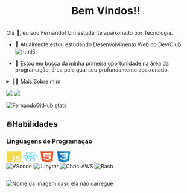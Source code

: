 <!--título-->
<div id="user-content-toc">
  <ul align="center">
    <summary><h1 style="display: inline-block">Bem Vindos!!</h1></summary>
</div>

<!--Apresentação-->
<p>
  Olá 👋, eu sou Fernando! Um estudante apaixonado por Tecnologia.

  - 🌱 Atualmente estou estudando Desenvolvimento Web no Dev/Club <img align="center" alt="html5" src="" />

  - 🔭 Estou em busca da minha primeira oportunidade na área da programação, área pela qual sou profundamente apaixonado.
</p>

<!-- Dropdown -->
<details>
  <summary>👨‍💻 Mais Sobre mim </summary>

  - 💬 Tenho 36 anos, sou de São Paulo. tenho experiência com HTML, CSS, JavaScript. atualmente estou estudado React.

  - ⚡ Gosto de ler, Treinar e jogar futebol. Acredito que nossos interesses pessoais contribuem para uma percepção mais refinada das coisas e resolução de problemas \o/
</details>

<!--links-->
<div >
   
  <a href = "fernando_ffernando@hotmail.com"><img src="https://img.shields.io/badge/-Hotmail-%23333?style=for-the-badge&logo=gmail&logoColor=white" target="_blank"></a>
  <a href="https://www.linkedin.com/in/fernando-santos-jesus/" target="_blank"><img src="https://img.shields.io/badge/-LinkedIn-%230077B5?style=for-the-badge&logo=linkedin&logoColor=white" target="_blank"></a> 
  
</div>

<!-- Estatísticas do GitHub -->

<div align="left">

![FernandoGitHub stats](https://github-readme-stats.vercel.app/api?username=FernandoJesuss&show_icons=true&theme=react)

</div>

<!-- Portfólio -->
<!-- GIF -->
<!-- Habilidades -->
## 🔥Habilidades
<!-- Habilidades: Linguagens de Programação -->
<div style="display: inline_block">
  <h3>Linguagens de Programação</h3>
  <img align="center" alt="Nando-Js" height="30" width="40" src="https://raw.githubusercontent.com/devicons/devicon/master/icons/javascript/javascript-plain.svg"> 
  <img align="center" alt="Nando-React" height="30" width="40" src="https://raw.githubusercontent.com/devicons/devicon/master/icons/react/react-original.svg">
  <img align="center" alt="Nando-HTML" height="30" width="40" src="https://raw.githubusercontent.com/devicons/devicon/master/icons/html5/html5-original.svg">
  <img align="center" alt="Nando-CSS" height="30" width="40" src="https://raw.githubusercontent.com/devicons/devicon/master/icons/css3/css3-original.svg">
 
</div>

<!--Habilidades: Ferramentas de Frameworks-->
  <div style="flex-basis: 48%;">
  <img align="center" alt="VScode" height="30" width="40" src="https://cdn.jsdelivr.net/gh/devicons/devicon/icons/vscode/vscode-original.svg">
    <img align="center" alt="Jupyter" height="30" width="40" src="https://cdn.jsdelivr.net/gh/devicons/devicon/icons/jupyter/jupyter-original.svg">
    <img align="center" alt="Chris-AWS" height="30" width="40" src="https://cdn.jsdelivr.net/gh/devicons/devicon/icons/git/git-original.svg">
    <img align="center" alt="Bash" height="30" width="40" src="https://cdn.jsdelivr.net/gh/devicons/devicon/icons/bash/bash-original.svg">
  </div>
  
  <!-- Skills: Libraries -->













##








<div align="left">

![Nome da imagem caso ela não carregue](https://github-readme-stats.vercel.app/api/top-langs/?username=FernandoJesuss&layout=compact)

</div><br>









